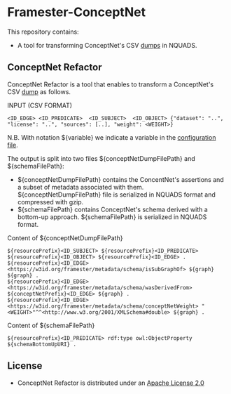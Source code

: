 # Framester-ConceptNet

This repository contains:
* A tool for transforming ConceptNet's CSV [dumps](https://github.com/commonsense/conceptnet5/wiki/Downloads#assertions) in NQUADS.


## ConceptNet Refactor

ConceptNet Refactor is a tool that enables to transform a ConceptNet's CSV [dump](https://github.com/commonsense/conceptnet5/wiki/Downloads#assertions) as follows.


INPUT (CSV FORMAT)

```
<ID_EDGE> <ID_PREDICATE>  <ID_SUBJECT>  <ID_OBJECT> {"dataset": "..", "license": "..", "sources": [..], "weight": <WEIGHT>}
```

N.B. With notation ${variable} we indicate a variable in the [configuration file](https://github.com/luigi-asprino/framester-conceptnet/blob/master/src/main/resources/properties.properties).

The output is split into two files ${conceptNetDumpFilePath} and ${schemaFilePath}:
* ${conceptNetDumpFilePath} contains the ConcentNet's assertions and a subset of metadata associated with them. ${conceptNetDumpFilePath}  file is serialized in NQUADS format and compressed with gzip.
* ${schemaFilePath} contains ConceptNet's schema derived with a bottom-up approach. ${schemaFilePath} is serialized in NQUADS format. 

Content of ${conceptNetDumpFilePath} 
```
${resourcePrefix}<ID_SUBJECT> ${resourcePrefix}<ID_PREDICATE> ${resourcePrefix}<ID_OBJECT> ${resourcePrefix}<ID_EDGE> .
${resourcePrefix}<ID_EDGE> <https://w3id.org/framester/metadata/schema/isSubGraphOf> ${graph} ${graph} .
${resourcePrefix}<ID_EDGE> <https://w3id.org/framester/metadata/schema/wasDerivedFrom> ${conceptNetPrefix}<ID_EDGE> ${graph} .
${resourcePrefix}<ID_EDGE> <https://w3id.org/framester/metadata/schema/conceptNetWeight> "<WEIGHT>"^^<http://www.w3.org/2001/XMLSchema#double> ${graph} .
```

Content of ${schemaFilePath}
```
${resourcePrefix}<ID_PREDICATE> rdf:type owl:ObjectProperty ${schemaBottomUpURI} .
```

## License

* ConceptNet Refactor is distributed under an [Apache License 2.0](https://raw.githubusercontent.com/luigi-asprino/framester-conceptnet/master/Software-LICENSE)


